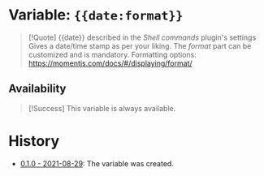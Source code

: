 # Variable: `{{date:format}}`
> [!Quote] {{date}} described in the *Shell commands* plugin's settings
> Gives a date/time stamp as per your liking. The *format* part can be customized and is mandatory. Formatting options: https://momentjs.com/docs/#/displaying/format/

## Availability
> [!Success] This variable is always available.

# History
- [0.1.0 - 2021-08-29](https://github.com/Taitava/obsidian-shellcommands/blob/main/CHANGELOG.md#010---2021-08-29): The variable was created.